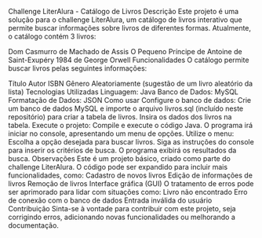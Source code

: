 Challenge LiterAlura - Catálogo de Livros
Descrição
Este projeto é uma solução para o challenge LiterAlura, um catálogo de livros interativo que permite buscar informações sobre livros de diferentes formas. Atualmente, o catálogo contém 3 livros:

Dom Casmurro de Machado de Assis
O Pequeno Príncipe de Antoine de Saint-Exupéry
1984 de George Orwell
Funcionalidades
O catálogo permite buscar livros pelas seguintes informações:

Título
Autor
ISBN
Gênero
Aleatoriamente (sugestão de um livro aleatório da lista)
Tecnologias Utilizadas
Linguagem: Java
Banco de Dados: MySQL
Formatação de Dados: JSON
Como usar
Configure o banco de dados:
Crie um banco de dados MySQL e importe o arquivo livros.sql (incluído neste repositório) para criar a tabela de livros.
Insira os dados dos livros na tabela.
Execute o projeto:
Compile e execute o código Java.
O programa irá iniciar no console, apresentando um menu de opções.
Utilize o menu:
Escolha a opção desejada para buscar livros.
Siga as instruções do console para inserir os critérios de busca.
O programa exibirá os resultados da busca.
Observações
Este é um projeto básico, criado como parte do challenge LiterAlura.
O código pode ser expandido para incluir mais funcionalidades, como:
Cadastro de novos livros
Edição de informações de livros
Remoção de livros
Interface gráfica (GUI)
O tratamento de erros pode ser aprimorado para lidar com situações como:
Livro não encontrado
Erro de conexão com o banco de dados
Entrada inválida do usuário
Contribuição
Sinta-se à vontade para contribuir com este projeto, seja corrigindo erros, adicionando novas funcionalidades ou melhorando a documentação.
